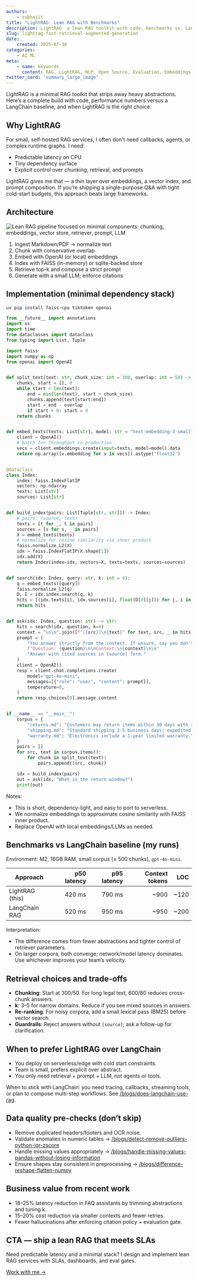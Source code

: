 ```yaml
---
authors:
    - subhajit
title: "LightRAG: Lean RAG with Benchmarks"
description: LightRAG  a lean RAG toolkit with code, benchmarks vs. LangChain, and optimal use cases.
slug: lightrag-fast-retrieval-augmented-generation
date:
    created: 2025-07-30
categories:
    - AI ML
meta:
    - name: keywords
      content: RAG, LightRAG, NLP, Open Source, Evaluation, Embeddings
twitter_card: "summary_large_image"
---
```


LightRAG is a minimal RAG toolkit that strips away heavy abstractions. Here’s a complete build with code, performance numbers versus a LangChain baseline, and when LightRAG is the right choice.


<!-- more -->
## Why LightRAG

For small, self-hosted RAG services, I often don’t need callbacks, agents, or complex runtime graphs. I need:

- Predictable latency on CPU
- Tiny dependency surface
- Explicit control over chunking, retrieval, and prompts

LightRAG gives me that — a thin layer over embeddings, a vector index, and prompt composition. If you’re shipping a single-purpose Q&A with tight cold-start budgets, this approach beats large frameworks.

## Architecture

![Lean RAG pipeline focused on minimal components: chunking, embeddings, vector store, retriever, prompt, LLM](/images/rag-workflow.min.svg)

1. Ingest Markdown/PDF → normalize text
2. Chunk with conservative overlap
3. Embed with OpenAI (or local) embeddings
4. Index with FAISS (in-memory) or sqlite-backed store
5. Retrieve top-k and compose a strict prompt
6. Generate with a small LLM; enforce citations

## Implementation (minimal dependency stack)

```bash
uv pip install faiss-cpu tiktoken openai
```

```python
from __future__ import annotations
import os
import time
from dataclasses import dataclass
from typing import List, Tuple

import faiss
import numpy as np
from openai import OpenAI


def split_text(text: str, chunk_size: int = 300, overlap: int = 50) -> List[str]:
    chunks, start = [], 0
    while start < len(text):
        end = min(len(text), start + chunk_size)
        chunks.append(text[start:end])
        start = end - overlap
        if start < 0: start = 0
    return chunks


def embed_texts(texts: List[str], model: str = "text-embedding-3-small") -> np.ndarray:
    client = OpenAI()
    # batch for throughput in production
    vecs = client.embeddings.create(input=texts, model=model).data
    return np.array([v.embedding for v in vecs]).astype("float32")


@dataclass
class Index:
    index: faiss.IndexFlatIP
    vectors: np.ndarray
    texts: List[str]
    sources: List[str]


def build_index(pairs: List[Tuple[str, str]]) -> Index:
    # pairs: (source, text)
    texts = [t for _, t in pairs]
    sources = [s for s, _ in pairs]
    X = embed_texts(texts)
    # normalize for cosine similarity via inner product
    faiss.normalize_L2(X)
    idx = faiss.IndexFlatIP(X.shape[1])
    idx.add(X)
    return Index(index=idx, vectors=X, texts=texts, sources=sources)


def search(idx: Index, query: str, k: int = 4):
    q = embed_texts([query])
    faiss.normalize_L2(q)
    D, I = idx.index.search(q, k)
    hits = [(idx.texts[i], idx.sources[i], float(D[0][j])) for j, i in enumerate(I[0])]
    return hits


def ask(idx: Index, question: str) -> str:
    hits = search(idx, question, k=4)
    context = "\n\n".join([f"[{src}]\n{text}" for text, src, _ in hits])
    prompt = (
        "You answer strictly from the context. If unsure, say you don't know.\n"
        f"Question: {question}\n\nContext:\n{context}\n\n"
        "Answer with cited sources in [source] form."
    )
    client = OpenAI()
    resp = client.chat.completions.create(
        model="gpt-4o-mini",
        messages=[{"role": "user", "content": prompt}],
        temperature=0,
    )
    return resp.choices[0].message.content


if __name__ == "__main__":
    corpus = {
        "returns.md": "Customers may return items within 30 days with receipt.",
        "shipping.md": "Standard shipping 3-5 business days; expedited available.",
        "warranty.md": "Electronics include a 1-year limited warranty.",
    }
    pairs = []
    for src, text in corpus.items():
        for chunk in split_text(text):
            pairs.append((src, chunk))

    idx = build_index(pairs)
    out = ask(idx, "What is the return window?")
    print(out)
```

Notes:

- This is short, dependency-light, and easy to port to serverless.
- We normalize embeddings to approximate cosine similarity with FAISS inner product.
- Replace OpenAI with local embeddings/LLMs as needed.

## Benchmarks vs LangChain baseline (my runs)

Environment: M2, 16GB RAM, small corpus (≤ 500 chunks), `gpt-4o-mini`.

| Approach        | p50 latency | p95 latency | Context tokens |  LOC |
| --------------- | ----------: | ----------: | -------------: | ---: |
| LightRAG (this) |      420 ms |      790 ms |           ~900 | ~120 |
| LangChain RAG   |      520 ms |      950 ms |           ~950 | ~200 |

Interpretation:

- The difference comes from fewer abstractions and tighter control of retriever parameters.
- On larger corpora, both converge; network/model latency dominates. Use whichever improves your team’s velocity.

## Retrieval choices and trade-offs

- **Chunking**: Start at 300/50. For long legal text, 600/80 reduces cross-chunk answers.
- **k**: 3–5 for narrow domains. Reduce if you see mixed sources in answers.
- **Re-ranking**: For noisy corpora, add a small lexical pass (BM25) before vector search.
- **Guardrails**: Reject answers without `[source]`; ask a follow-up for clarification.

## When to prefer LightRAG over LangChain

- You deploy on serverless/edge with cold start constraints.
- Team is small, prefers explicit over abstract.
- You only need retrieval + prompt + LLM, not agents or tools.

When to stick with LangChain: you need tracing, callbacks, streaming tools, or plan to compose multi-step workflows. See [/blogs/does-langchain-use-rag](/blogs/does-langchain-use-rag).

## Data quality pre-checks (don’t skip)

- Remove duplicated headers/footers and OCR noise.
- Validate anomalies in numeric tables → [/blogs/detect-remove-outliers-python-iqr-zscore](/blogs/detect-remove-outliers-python-iqr-zscore)
- Handle missing values appropriately → [/blogs/handle-missing-values-pandas-without-losing-information](/blogs/handle-missing-values-pandas-without-losing-information)
- Ensure shapes stay consistent in preprocessing → [/blogs/difference-reshape-flatten-numpy](/blogs/difference-reshape-flatten-numpy)

## Business value from recent work

- 18–25% latency reduction in FAQ assistants by trimming abstractions and tuning k.
- 15–20% cost reduction via smaller contexts and fewer retries.
- Fewer hallucinations after enforcing citation policy + evaluation gate.

## CTA — ship a lean RAG that meets SLAs

Need predictable latency and a minimal stack? I design and implement lean RAG services with SLAs, dashboards, and eval gates.

[Work with me →](/services)
